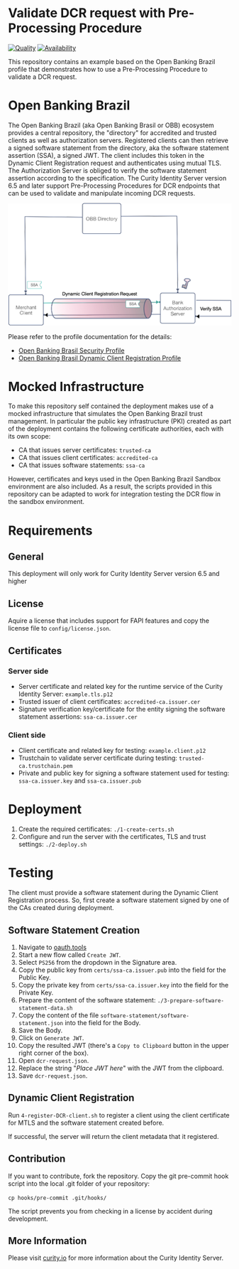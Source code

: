 # Validate DCR request with Pre-Processing Procedure

[![Quality](https://img.shields.io/badge/quality-experiment-red)](https://curity.io/resources/code-examples/status/)
[![Availability](https://img.shields.io/badge/availability-source-blue)](https://curity.io/resources/code-examples/status/)

This repository contains an example based on the Open Banking Brazil profile that demonstrates how to use a Pre-Processing Procedure to validate a DCR request.

# Open Banking Brazil
The Open Banking Brazil (aka Open Banking Brasil or OBB) ecosystem provides a central repository, the "directory" for accredited and trusted clients as well as authorization servers. Registered clients can then retrieve a signed software statement from the directory, aka the software statement assertion (SSA), a signed JWT. The client includes this token in the Dynamic Client Registration request and authenticates using mutual TLS. The Authorization Server is obliged to verify the software statement assertion according to the specification. The Curity Identity Server version 6.5 and later support Pre-Processing Procedures for DCR endpoints that can be used to validate and manipulate incoming DCR requests.

![Open Banking Brazil DCR Request Validation](./docs/images/obb-dcr-diagram.png)

Please refer to the profile documentation for the details:
* [Open Banking Brasil Security Profile](https://github.com/OpenBanking-Brasil/specs-seguranca/blob/main/open-banking-brasil-financial-api-1_ID3.md)
* [Open Banking Brasil Dynamic Client Registration Profile](https://github.com/OpenBanking-Brasil/specs-seguranca/blob/main/open-banking-brasil-dynamic-client-registration-1_ID1.md)

# Mocked Infrastructure
To make this repository self contained the deployment makes use of a mocked infrastructure that simulates the Open Banking Brazil trust management. In particular the public key infrastructure (PKI) created as part of the deployment contains the following certificate authorities, each with its own scope:

* CA that issues server certificates: `trusted-ca`
* CA that issues client certificates: `accredited-ca`
* CA that issues software statements: `ssa-ca`

However, certificates and keys used in the Open Banking Brazil Sandbox environment are also included. As a result, the scripts provided in this repository can be adapted to work for integration testing the DCR flow in the sandbox environment.

# Requirements
## General
This deployment will only work for Curity Identity Server version 6.5 and higher

## License
Aquire a license that includes support for FAPI features and copy the license file to `config/license.json`.

## Certificates
### Server side
* Server certificate and related key for the runtime service of the Curity Identity Server: `example.tls.p12`
* Trusted issuer of client certificates: `accredited-ca.issuer.cer`
* Signature verification key/certificate for the entity signing the software statement assertions: `ssa-ca.issuer.cer`

### Client side
* Client certificate and related key for testing: `example.client.p12`
* Trustchain to validate server certificate during testing: `trusted-ca.trustchain.pem`
* Private and public key for signing a software statement used for testing: `ssa-ca.issuer.key` and `ssa-ca.issuer.pub`

# Deployment
1. Create the required certificates: `./1-create-certs.sh`
1. Configure and run the server with the certificates, TLS and trust settings: `./2-deploy.sh`

# Testing
The client must provide a software statement during the Dynamic Client Registration process. So, first create a software statement signed by one of the CAs created during deployment.

## Software Statement Creation
1. Navigate to [oauth.tools](https://oauth.tools/)
1. Start a new flow called `Create JWT`.
1. Select `PS256` from the dropdown in the Signature area.
1. Copy the public key from `certs/ssa-ca.issuer.pub` into the field for the Public Key.
1. Copy the private key from `certs/ssa-ca.issuer.key` into the field for the Private Key.
1. Prepare the content of the software statement: `./3-prepare-software-statement-data.sh`
1. Copy the content of the file `software-statement/software-statement.json` into the field for the Body.
1. Save the Body.
1. Click on `Generate JWT`.
1. Copy the resulted JWT (there's a `Copy to Clipboard` button in the upper right corner of the box).
1. Open `dcr-request.json`.
1. Replace the string "*Place JWT here*" with the JWT from the clipboard.
1. Save `dcr-request.json`.

## Dynamic Client Registration
Run `4-register-DCR-client.sh` to register a client using the client certificate for MTLS and the software statement created before.

If successful, the server will return the client metadata that it registered.

## Contribution
If you want to contribute, fork the repository. Copy the git pre-commit hook script into the local .git folder of your repository:

`cp hooks/pre-commit .git/hooks/`

The script prevents you from checking in a license by accident during development.

## More Information
Please visit [curity.io](https://curity.io/) for more information about the Curity Identity Server.

